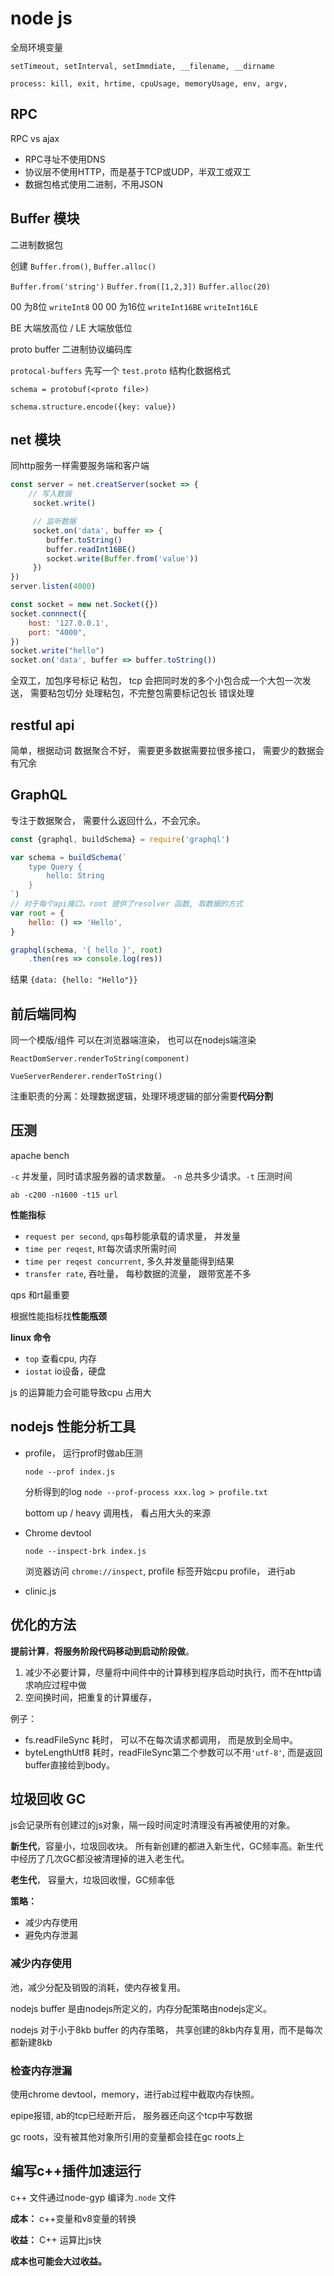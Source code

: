 # node js

全局环境变量

`setTimeout, setInterval, setImmdiate, __filename, __dirname`

`process: kill, exit, hrtime, cpuUsage, memoryUsage, env, argv,`

## RPC

RPC vs ajax

- RPC寻址不使用DNS
- 协议层不使用HTTP，而是基于TCP或UDP，半双工或双工
- 数据包格式使用二进制，不用JSON

## Buffer 模块

二进制数据包

创建 `Buffer.from()`, `Buffer.alloc()`

`Buffer.from('string')`
`Buffer.from([1,2,3])`
`Buffer.alloc(20)`

00 为8位 `writeInt8`
00 00 为16位 `writeInt16BE` `writeInt16LE`

BE 大端放高位 / LE 大端放低位

proto buffer 二进制协议编码库

`protocal-buffers` 先写一个 `test.proto` 结构化数据格式

`schema = protobuf(<proto file>)`

`schema.structure.encode({key: value})`

## net 模块

同http服务一样需要服务端和客户端

```js
const server = net.creatServer(socket => {
    // 写入数据
     socket.write()

     // 监听数据
     socket.on('data', buffer => {
        buffer.toString()
        buffer.readInt16BE()
        socket.write(Buffer.from('value'))
     })
})
server.listen(4000)
```

```js
const socket = new net.Socket({})
socket.connnect({
    host: '127.0.0.1',
    port: "4000",
})
socket.write("hello")
socket.on('data', buffer => buffer.toString())
```

全双工，加包序号标记
粘包， tcp 会把同时发的多个小包合成一个大包一次发送， 需要粘包切分
处理粘包，不完整包需要标记包长
错误处理

## restful api

简单，根据动词
数据聚合不好， 需要更多数据需要拉很多接口， 需要少的数据会有冗余

## GraphQL

专注于数据聚合， 需要什么返回什么，不会冗余。

```js
const {graphql, buildSchema} = require('graphql')

var schema = buildSchema(`
    type Query {
        hello: String
    }
`)
// 对于每个api接口，root 提供了resolver 函数, 取数据的方式
var root = {
    hello: () => 'Hello',
}

graphql(schema, '{ hello }', root)
    .then(res => console.log(res))
```

结果 `{data: {hello: "Hello"}}`

## 前后端同构

同一个模版/组件 可以在浏览器端渲染， 也可以在nodejs端渲染

`ReactDomServer.renderToString(component)`

`VueServerRenderer.renderToString()`

注重职责的分离：处理数据逻辑，处理环境逻辑的部分需要**代码分割**

## 压测

apache bench

`-c` 并发量，同时请求服务器的请求数量。 `-n` 总共多少请求。`-t` 压测时间

`ab -c200 -n1600 -t15 url`

**性能指标**

- `request per second`, `qps`每秒能承载的请求量， 并发量
- `time per reqest`, `RT`每次请求所需时间
- `time per reqest concurrent`, 多久并发量能得到结果
- `transfer rate`, 吞吐量， 每秒数据的流量， 跟带宽差不多

qps 和rt最重要

根据性能指标找**性能瓶颈**

**linux 命令**

- `top` 查看cpu, 内存
- `iostat` io设备，硬盘

js 的运算能力会可能导致cpu 占用大

## nodejs 性能分析工具

- profile， 运行prof时做ab压测

    `node --prof index.js`

    分析得到的log
    `node --prof-process xxx.log > profile.txt`

    bottom up / heavy 调用栈， 看占用大头的来源

- Chrome devtool

    `node --inspect-brk index.js`

    浏览器访问 `chrome://inspect`, profile 标签开始cpu profile， 进行ab

- clinic.js

## 优化的方法

**提前计算**，**将服务阶段代码移动到启动阶段做**。

1. 减少不必要计算，尽量将中间件中的计算移到程序启动时执行，而不在http请求响应过程中做
2. 空间换时间，把重复的计算缓存，

例子：

- fs.readFileSync 耗时， 可以不在每次请求都调用， 而是放到全局中。
- byteLengthUtf8 耗时，readFileSync第二个参数可以不用`'utf-8'`, 而是返回buffer直接给到body。

## 垃圾回收 GC

js会记录所有创建过的js对象，隔一段时间定时清理没有再被使用的对象。

**新生代**，容量小，垃圾回收块。
所有新创建的都进入新生代，GC频率高。新生代中经历了几次GC都没被清理掉的进入老生代。

**老生代**， 容量大，垃圾回收慢，GC频率低

**策略：**

- 减少内存使用
- 避免内存泄漏

### 减少内存使用

池，减少分配及销毁的消耗，使内存被复用。

nodejs buffer 是由nodejs所定义的，内存分配策略由nodejs定义。

nodejs 对于小于8kb buffer 的内存策略， 共享创建的8kb内存复用，而不是每次都新建8kb

### 检查内存泄漏

使用chrome devtool，memory，进行ab过程中截取内存快照。

epipe报错, ab的tcp已经断开后， 服务器还向这个tcp中写数据

gc roots，没有被其他对象所引用的变量都会挂在gc roots上

## 编写c++插件加速运行

c++ 文件通过node-gyp 编译为`.node` 文件

**成本：** c++变量和v8变量的转换

**收益：** C++ 运算比js快

**成本也可能会大过收益。**
